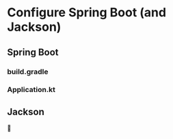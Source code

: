 # Configure Spring Boot (and Jackson)

## Spring Boot

### build.gradle

### Application.kt

## Jackson


:horse:
